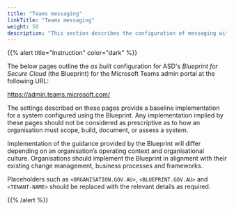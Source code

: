 ```yaml
---
title: "Teams messaging"
linkTitle: "Teams messaging"
weight: 50
description: "This section describes the configuration of messaging within Microsoft Teams associated with systems built according to guidance in ASD's Blueprint for Secure Cloud."
---
```


{{% alert title="Instruction" color="dark" %}}

The below pages outline the *as built* configuration for ASD's *Blueprint for Secure Cloud* (the Blueprint) for the Microsoft Teams admin portal at the following URL:

<https://admin.teams.microsoft.com/>

The settings described on these pages provide a baseline implementation for a system configured using the Blueprint. Any implementation implied by these pages should not be considered as prescriptive as to how an organisation must scope, build, document, or assess a system.

Implementation of the guidance provided by the Blueprint will differ depending on an organisation’s operating context and organisational culture. Organisations should implement the Blueprint in alignment with their existing change management, business processes and frameworks.

Placeholders such as `<ORGANISATION.GOV.AU>`, `<BLUEPRINT.GOV.AU>` and `<TENANT-NAME>` should be replaced with the relevant details as required.

{{% /alert %}}
